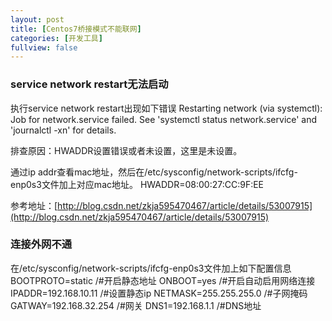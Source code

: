 ```yaml
---
layout: post
title: [Centos7桥接模式不能联网]
categories: [开发工具]
fullview: false
---
```

### service network restart无法启动

执行service network restart出现如下错误
Restarting network (via systemctl): Job for network.service failed. See 'systemctl status network.service' and 'journalctl -xn' for details.

排查原因：HWADDR设置错误或者未设置，这里是未设置。

通过ip addr查看mac地址，然后在/etc/sysconfig/network-scripts/ifcfg-enp0s3文件加上对应mac地址。
HWADDR=08:00:27:CC:9F:EE

参考地址：[http://blog.csdn.net/zkja595470467/article/details/53007915](http://blog.csdn.net/zkja595470467/article/details/53007915)

### 连接外网不通

在/etc/sysconfig/network-scripts/ifcfg-enp0s3文件加上如下配置信息
BOOTPROTO=static /#开启静态地址 ONBOOT=yes /#开启自动启用网络连接 IPADDR=192.168.10.11 /#设置静态ip NETMASK=255.255.255.0 /#子网掩码 GATWAY=192.168.32.254 /#网关 DNS1=192.168.1.1 /#DNS地址
